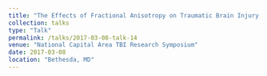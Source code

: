```yaml
---
title: "The Effects of Fractional Anisotropy on Traumatic Brain Injury Prediction"
collection: talks
type: "Talk"
permalink: /talks/2017-03-08-talk-14
venue: "National Capital Area TBI Research Symposium"
date: 2017-03-08
location: "Bethesda, MD"
---
```

